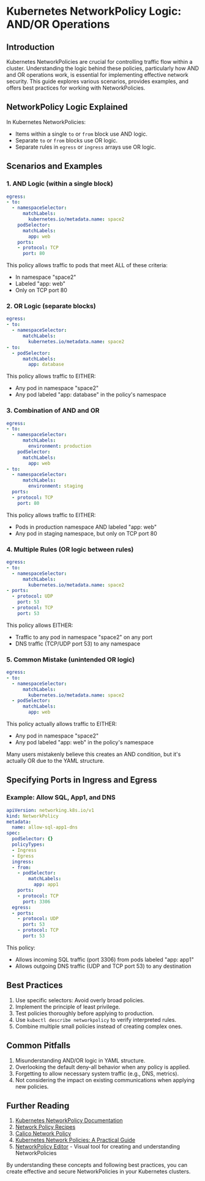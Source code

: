 # Kubernetes NetworkPolicy Logic: AND/OR Operations

## Introduction

Kubernetes NetworkPolicies are crucial for controlling traffic flow within a cluster. Understanding the logic behind these policies, particularly how AND and OR operations work, is essential for implementing effective network security. This guide explores various scenarios, provides examples, and offers best practices for working with NetworkPolicies.

## NetworkPolicy Logic Explained

In Kubernetes NetworkPolicies:
- Items within a single `to` or `from` block use AND logic.
- Separate `to` or `from` blocks use OR logic.
- Separate rules in `egress` or `ingress` arrays use OR logic.

## Scenarios and Examples

### 1. AND Logic (within a single block)

```yaml
egress:
- to:
  - namespaceSelector:
      matchLabels:
        kubernetes.io/metadata.name: space2
    podSelector:
      matchLabels:
        app: web
    ports:
    - protocol: TCP
      port: 80
```

This policy allows traffic to pods that meet ALL of these criteria:
- In namespace "space2"
- Labeled "app: web"
- Only on TCP port 80

### 2. OR Logic (separate blocks)

```yaml
egress:
- to:
  - namespaceSelector:
      matchLabels:
        kubernetes.io/metadata.name: space2
- to:
  - podSelector:
      matchLabels:
        app: database
```

This policy allows traffic to EITHER:
- Any pod in namespace "space2"
- Any pod labeled "app: database" in the policy's namespace

### 3. Combination of AND and OR

```yaml
egress:
- to:
  - namespaceSelector:
      matchLabels:
        environment: production
    podSelector:
      matchLabels:
        app: web
- to:
  - namespaceSelector:
      matchLabels:
        environment: staging
  ports:
  - protocol: TCP
    port: 80
```

This policy allows traffic to EITHER:
- Pods in production namespace AND labeled "app: web"
- Any pod in staging namespace, but only on TCP port 80

### 4. Multiple Rules (OR logic between rules)

```yaml
egress:
- to:
  - namespaceSelector:
      matchLabels:
        kubernetes.io/metadata.name: space2
- ports:
  - protocol: UDP
    port: 53
  - protocol: TCP
    port: 53
```

This policy allows EITHER:
- Traffic to any pod in namespace "space2" on any port
- DNS traffic (TCP/UDP port 53) to any namespace

### 5. Common Mistake (unintended OR logic)

```yaml
egress:
- to:
  - namespaceSelector:
      matchLabels:
        kubernetes.io/metadata.name: space2
  - podSelector:
      matchLabels:
        app: web
```

This policy actually allows traffic to EITHER:
- Any pod in namespace "space2"
- Any pod labeled "app: web" in the policy's namespace

Many users mistakenly believe this creates an AND condition, but it's actually OR due to the YAML structure.

## Specifying Ports in Ingress and Egress

### Example: Allow SQL, App1, and DNS

```yaml
apiVersion: networking.k8s.io/v1
kind: NetworkPolicy
metadata:
  name: allow-sql-app1-dns
spec:
  podSelector: {}
  policyTypes:
  - Ingress
  - Egress
  ingress:
  - from:
    - podSelector:
        matchLabels:
          app: app1
    ports:
    - protocol: TCP
      port: 3306
  egress:
  - ports:
    - protocol: UDP
      port: 53
    - protocol: TCP
      port: 53
```

This policy:
- Allows incoming SQL traffic (port 3306) from pods labeled "app: app1"
- Allows outgoing DNS traffic (UDP and TCP port 53) to any destination

## Best Practices

1. Use specific selectors: Avoid overly broad policies.
2. Implement the principle of least privilege.
3. Test policies thoroughly before applying to production.
4. Use `kubectl describe networkpolicy` to verify interpreted rules.
5. Combine multiple small policies instead of creating complex ones.

## Common Pitfalls

1. Misunderstanding AND/OR logic in YAML structure.
2. Overlooking the default deny-all behavior when any policy is applied.
3. Forgetting to allow necessary system traffic (e.g., DNS, metrics).
4. Not considering the impact on existing communications when applying new policies.

## Further Reading

1. [Kubernetes NetworkPolicy Documentation](https://kubernetes.io/docs/concepts/services-networking/network-policies/)
2. [Network Policy Recipes](https://github.com/ahmetb/kubernetes-network-policy-recipes)
3. [Calico Network Policy](https://docs.projectcalico.org/security/network-policy)
4. [Kubernetes Network Policies: A Practical Guide](https://medium.com/@reuvenharrison/kubernetes-network-policies-a-practical-guide-9a3cd54034a4)
5. [NetworkPolicy Editor](https://editor.cilium.io/) - Visual tool for creating and understanding NetworkPolicies

By understanding these concepts and following best practices, you can create effective and secure NetworkPolicies in your Kubernetes clusters.
